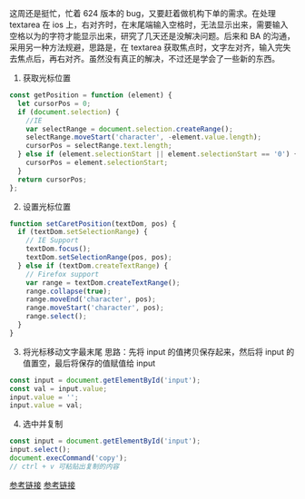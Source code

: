 这周还是挺忙，忙着 624 版本的 bug，又要赶着做机构下单的需求。在处理 textarea 在 ios 上，右对齐时，在末尾端输入空格时，无法显示出来，需要输入空格以为的字符才能显示出来，研究了几天还是没解决问题。后来和 BA 的沟通，采用另一种方法规避，思路是，在 textarea 获取焦点时，文字左对齐，输入完失去焦点后，再右对齐。虽然没有真正的解决，不过还是学会了一些新的东西。

1. 获取光标位置

```js
const getPosition = function (element) {
  let cursorPos = 0;
  if (document.selection) {
    //IE
    var selectRange = document.selection.createRange();
    selectRange.moveStart('character', -element.value.length);
    cursorPos = selectRange.text.length;
  } else if (element.selectionStart || element.selectionStart == '0') {
    cursorPos = element.selectionStart;
  }
  return cursorPos;
};
```

2. 设置光标位置

```js
function setCaretPosition(textDom, pos) {
  if (textDom.setSelectionRange) {
    // IE Support
    textDom.focus();
    textDom.setSelectionRange(pos, pos);
  } else if (textDom.createTextRange) {
    // Firefox support
    var range = textDom.createTextRange();
    range.collapse(true);
    range.moveEnd('character', pos);
    range.moveStart('character', pos);
    range.select();
  }
}
```

3. 将光标移动文字最末尾
   思路：先将 input 的值拷贝保存起来，然后将 input 的值置空，最后将保存的值赋值给 input

```js
const input = document.getElementById('input');
const val = input.value;
input.value = '';
input.value = val;
```

4. 选中并复制

```js
const input = document.getElementById('input');
input.select();
document.execCommand('copy');
// ctrl + v 可粘贴出复制的内容
```

[参考链接](https://developer.mozilla.org/zh-CN/docs/Web/API/HTMLInputElement/setSelectionRange)
[参考链接](https://blog.csdn.net/mafan121/article/details/78519348)
